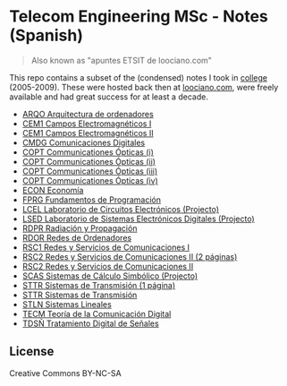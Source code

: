# Telecom Engineering MSc - Notes (Spanish)

> Also known as "apuntes ETSIT de loociano.com"

This repo contains a subset of the (condensed) notes I took in [college](http://etsit.upm.es) (2005-2009). These were hosted back then at [loociano.com](http://loociano.com), were freely available and had great success for at least a decade.

* [ARQO Arquitectura de ordenadores](pdf/arquitectura-de-ordenadores.pdf)
* [CEM1 Campos Electromagnéticos I](pdf/campos-electromagneticos-i.pdf)
* [CEM1 Campos Electromagnéticos II](pdf/campos-electromagneticos-ii.pdf)
* [CMDG Comunicaciones Digitales](pdf/comunicaciones-digitales.pdf)
* [COPT Communicationes Ópticas (i)](pdf/comunicaciones-opticas-i.pdf)
* [COPT Communicationes Ópticas (ii)](pdf/comunicaciones-opticas-ii.pdf)
* [COPT Communicationes Ópticas (iii)](pdf/comunicaciones-opticas-iii.pdf)
* [COPT Communicationes Ópticas (iv)](pdf/comunicaciones-opticas-iv.pdf)
* [ECON Economía](pdf/economia.pdf)
* [FPRG Fundamentos de Programación](pdf/fundamentos-de-programacion.pdf)
* [LCEL Laboratorio de Circuitos Electrónicos (Projecto)](pdf/laboratorio-de-circuitos-electronicos-projecto.pdf)
* [LSED Laboratorio de Sistemas Electrónicos Digitales (Projecto)](pdf/laboratorio-de-sistemas-electronicos-digitales-projecto.pdf)
* [RDPR Radiación y Propagación](pdf/radiacion-y-propagacion.pdf)
* [RDOR Redes de Ordenadores](pdf/redes-de-ordenadores.pdf)
* [RSC1 Redes y Servicios de Comunicaciones I](pdf/redes-y-servicios-de-comunicaciones-i.pdf)
* [RSC2 Redes y Servicios de Comunicaciones II (2 páginas)](pdf/redes-y-servicios-de-comunicaciones-ii-breve.pdf)
* [RSC2 Redes y Servicios de Comunicaciones II](pdf/redes-y-servicios-de-comunicaciones-ii.pdf)
* [SCAS Sistemas de Cálculo Simbólico (Projecto)](pdf/sistemas-de-calculo-simbolico-projecto.pdf)
* [STTR Sistemas de Transmisión (1 página)](pdf/sistemas-de-transmision-breve.pdf)
* [STTR Sistemas de Transmisión](pdf/sistemas-de-transmision.pdf)
* [STLN Sistemas Lineales](pdf/sistemas-lineales.pdf)
* [TECM Teoría de la Comunicación Digital](pdf/teoria-de-la-comunicacion-digital.pdf)
* [TDSÑ Tratamiento Digital de Señales](pdf/tratamiento-digital-de-senales.pdf)

## License

Creative Commons BY-NC-SA
